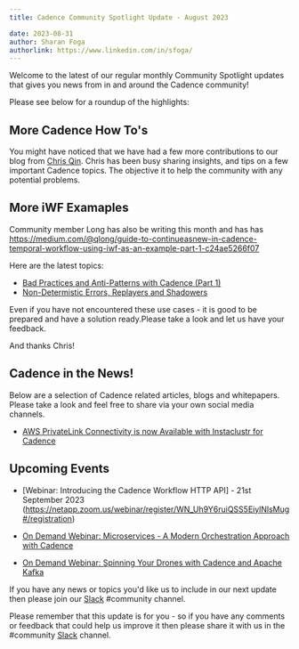 ```yaml
---
title: Cadence Community Spotlight Update - August 2023

date: 2023-08-31
author: Sharan Foga
authorlink: https://www.linkedin.com/in/sfoga/
---
```

Welcome to the latest of our regular monthly Community Spotlight updates that gives you news from in and around the Cadence community!

Please see below for a roundup of the highlights:

## More Cadence How To's ##

You might have noticed that we have had a few more contributions to our blog from [Chris Qin](https://www.linkedin.com/in/chrisqin0610). Chris has been busy sharing insights, and tips on a few important Cadence topics. The objective it to help the community with any potential problems.

## More iWF Examaples ##

Community member Long has also be writing this month and has has
https://medium.com/@qlong/guide-to-continueasnew-in-cadence-temporal-workflow-using-iwf-as-an-example-part-1-c24ae5266f07


Here are the latest topics:

- [Bad Practices and Anti-Patterns with Cadence (Part 1)](https://cadenceworkflow.io/blog/2023/07/10/cadence-bad-practices-part-1/)
- [Non-Determistic Errors, Replayers and Shadowers](https://cadenceworkflow.io/blog/2023/08/27/nondeterministic-errors-replayers-shadowers/)

Even if you have not encountered these use cases - it is good to be prepared and have a solution ready.Please take a look and let us have your feedback.

And thanks Chris!



## Cadence in the News!

Below are a selection of Cadence related articles, blogs and whitepapers.
Please take a look and feel free to share via your own social media channels.

- [AWS PrivateLink Connectivity is now Available with Instaclustr for Cadence](https://www.instaclustr.com/blog/aws-privatelink-for-cadence-on-instaclustr-by-netapp/)

## Upcoming Events

- [Webinar: Introducing the Cadence Workflow HTTP API] - 21st September 2023 (https://netapp.zoom.us/webinar/register/WN_Uh9Y6ruiQSS5EiylNlsMug#/registration)

- [On Demand Webinar: Microservices - A Modern Orchestration Approach with Cadence](https://netapp.zoom.us/webinar/register/WN_Hv9lO9QtSqyPPWkSAIRj5g#/registration)

- [On Demand Webinar: Spinning Your Drones with Cadence and Apache Kafka](https://www.instaclustr.com/events/spinning-your-drones-with-cadence-and-apache-kafka/)


If you have any news or topics you'd like us to include in our next update then please join our [Slack](http://t.uber.com/cadence-slack) #community channel.

Please remember that this update is for you - so if you have any comments or feedback that could help us improve it then please share it with us in the #community [Slack](http://t.uber.com/cadence-slack) channel.
